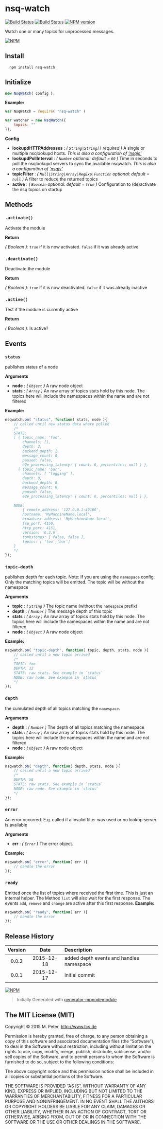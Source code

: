 nsq-watch
============

[![Build Status](https://secure.travis-ci.org/mpneuried/nsq-watch.png?branch=master)](http://travis-ci.org/mpneuried/nsq-watch)
[![Build Status](https://david-dm.org/mpneuried/nsq-watch.png)](https://david-dm.org/mpneuried/nsq-watch)
[![NPM version](https://badge.fury.io/js/nsq-watch.png)](http://badge.fury.io/js/nsq-watch)

Watch one or many topics for unprocessed messages.

[![NPM](https://nodei.co/npm/nsq-watch.png?downloads=true&stars=true)](https://nodei.co/npm/nsq-watch/)


## Install

```
  npm install nsq-watch
```

## Initialize

```js
new NsqWatch( config );
```

**Example:**

```js
var NsqWatch = require( "nsq-watch" )

var watcher = new NsqWatch({
    topics: ""
});
```

**Config** 

- **lookupdHTTPAddresses** : *( `String|String[]` required )* A single or multiple nsqlookupd hosts. *This is also a configuration of ['nsqjs'](https://github.com/dudleycarr/nsqjs)*
- **lookupdPollInterval** : *( `Number` optional: default = `60` )* Time in seconds to poll the nsqlookupd servers to sync the available nsqwatch. *This is also a configuration of ['nsqjs'](https://github.com/dudleycarr/nsqjs)*
- **topicFilter** : *( `Null|String|Array|RegExp|Function` optional: default = `null` )* A filter to reduce the returned topics
- **active** : *( `Boolean` optional: default = `true` )* Configuration to (de)activate the nsq topics on startup


## Methods

### `.activate()`

Activate the module

**Return**

*( Boolean )*: `true` if it is now activated. `false` if it was already active

### `.deactivate()`

Deactivate the module

**Return**

*( Boolean )*: `true` if it is now deactivated. `false` if it was already inactive

### `.active()`

Test if the module is currently active

**Return**

*( Boolean )*: Is active?

## Events

### `status`

publishes status of a node

**Arguments** 

- **node** : *( `Object` )* A raw node object
- **stats** : *( `Array` )* An raw array of topics stats hold by this node. The topics here will include the namespaces within the name and are not filtered

**Example:**

```js
nsqwatch.on( "status", function( stats, node ){
    // called until new status data where polled
    /*
    STATS: 
    [ { topic_name: 'foo',
        channels: [],
        depth: 2,
        backend_depth: 2,
        message_count: 0,
        paused: false,
        e2e_processing_latency: { count: 0, percentiles: null } },
      { topic_name: 'bar',
        channels: [ "logging" ],
        depth: 0,
        backend_depth: 0,
        message_count: 0,
        paused: false,
        e2e_processing_latency: { count: 0, percentiles: null } },
    
    NODE: 
        { remote_address: '127.0.0.1:49160',
        hostname: 'MyMachineName.local',
        broadcast_address: 'MyMachineName.local',
        tcp_port: 4150,
        http_port: 4151,
        version: '0.3.6',
        tombstones: [ false, false ],
        topics: [ 'foo','bar']
    }
    */
});
```

### `topic-depth`

publishes depth for each topic.
Note: If you are using the `namespace` config. Only the matching topics will be emitted.
The topic will be without the namespace

**Arguments** 

- **topic** : *( `String` )* The topic name (without the `namespace` prefix)
- **depth** : *( `Number` )* The message depth of this topic
- **stats** : *( `Array` )* An raw array of topics stats hold by this node. The topics here will include the namespaces within the name and are not filtered
- **node** : *( `Object` )* A raw node object

**Example:**

```js
nsqwatch.on( "topic-depth", function( topic, depth, stats, node ){
    // called until a new topic arrived
    /*
    TOPIC: foo
    DEPTH: 12
    STATS: raw stats. See example in `status`
    NODE: raw node. See example in `status`
    */
});
```

### `depth`

the cumulated depth of all topics matching the `namespace`.

**Arguments** 

- **depth** : *( `Number` )* The depth of all topics matching the namespace
- **stats** : *( `Array` )* An raw array of topics stats hold by this node. The topics here will include the namespaces within the name and are not filtered
- **node** : *( `Object` )* A raw node object

**Example:**

```js
nsqwatch.on( "depth", function( depth, stats, node ){
    // called until a new topic arrived
    /*
    DEPTH: 58
    STATS: raw stats. See example in `status`
    NODE: raw node. See example in `status`
    */
});
```

### `error`

An error occurred. E.g. called if a invalid filter was used or no lookup server is available

**Arguments** 

- **err** : *( `Error` )* The error object. 

**Example:**

```js
nsqwatch.on( "error", function( err ){
    // handle the error
});
```

### `ready`

Emitted once the list of topics where received the first time.
This is just an internal helper. The Method `list` will also wait for the first response. The events `add`, `remove` and `change` are active after this first response.
**Example:**

```js
nsqwatch.on( "ready", function( err ){
    // handle the error
});
```

## Release History
|Version|Date|Description|
|:--:|:--:|:--|
|0.0.2|2015-12-18|added depth events and handles namespace|
|0.0.1|2015-12-17|Initial commit|

[![NPM](https://nodei.co/npm-dl/nsq-watch.png?months=6)](https://nodei.co/npm/nsq-watch/)

> Initially Generated with [generator-mpnodemodule](https://github.com/mpneuried/generator-mpnodemodule)

## The MIT License (MIT)

Copyright © 2015 M. Peter, http://www.tcs.de

Permission is hereby granted, free of charge, to any person obtaining a copy of this software and associated documentation files (the “Software”), to deal in the Software without restriction, including without limitation the rights to use, copy, modify, merge, publish, distribute, sublicense, and/or sell copies of the Software, and to permit persons to whom the Software is furnished to do so, subject to the following conditions:

The above copyright notice and this permission notice shall be included in all copies or substantial portions of the Software.

THE SOFTWARE IS PROVIDED “AS IS”, WITHOUT WARRANTY OF ANY KIND, EXPRESS OR IMPLIED, INCLUDING BUT NOT LIMITED TO THE WARRANTIES OF MERCHANTABILITY, FITNESS FOR A PARTICULAR PURPOSE AND NONINFRINGEMENT. IN NO EVENT SHALL THE AUTHORS OR COPYRIGHT HOLDERS BE LIABLE FOR ANY CLAIM, DAMAGES OR OTHER LIABILITY, WHETHER IN AN ACTION OF CONTRACT, TORT OR OTHERWISE, ARISING FROM, OUT OF OR IN CONNECTION WITH THE SOFTWARE OR THE USE OR OTHER DEALINGS IN THE SOFTWARE.
